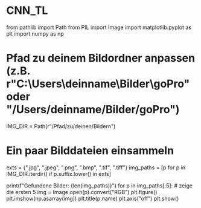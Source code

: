 # CNN_TL

from pathlib import Path
from PIL import Image
import matplotlib.pyplot as plt
import numpy as np

# Pfad zu deinem Bildordner anpassen (z.B. r"C:\Users\deinname\Bilder\goPro" oder "/Users/deinname/Bilder/goPro")
IMG_DIR = Path(r"/Pfad/zu/deinen/Bildern")

# Ein paar Bilddateien einsammeln
exts = {".jpg", ".jpeg", ".png", ".bmp", ".tif", ".tiff"}
img_paths = [p for p in IMG_DIR.iterdir() if p.suffix.lower() in exts]

print(f"Gefundene Bilder: {len(img_paths)}")
for p in img_paths[:5]:  # zeige die ersten 5
    img = Image.open(p).convert("RGB")
    plt.figure()
    plt.imshow(np.asarray(img))
    plt.title(p.name)
    plt.axis("off")
plt.show()
